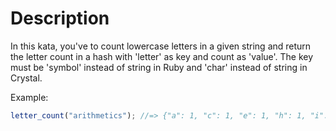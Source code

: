 # Description

In this kata, you've to count lowercase letters in a given string and return the letter count in a hash with 'letter' as key and count as 'value'. The key must be 'symbol' instead of string in Ruby and 'char' instead of string in Crystal.

Example:

```javascript
letter_count("arithmetics"); //=> {"a": 1, "c": 1, "e": 1, "h": 1, "i": 2, "m": 1, "r": 1, "s": 1, "t": 2}
```
